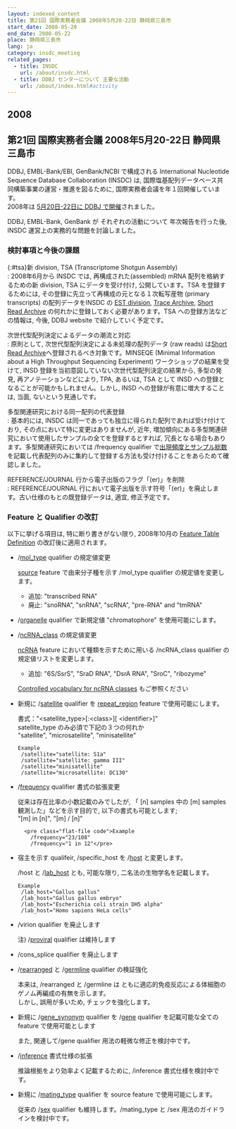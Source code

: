 ```yaml
---
layout: indexed_content
title: 第21回 国際実務者会議 2008年5月20-22日 静岡県三島市
start_date: 2008-05-20
end_date: 2008-05-22
place: 静岡県三島市
lang: ja
category: insdc_meeting
related_pages:
  - title: INSDC
    url: /about/insdc.html
  - title: DDBJ センターについて 主要な活動
    url: /about/index.html#activity
---
```


## 2008  <a name="2008"></a>

## 第21回 国際実務者会議 2008年5月20-22日 静岡県三島市

DDBJ, EMBL-Bank/EBI, GenBank/NCBI で構成される International Nucleotide
Sequence Database Collaboration (INSDC) は,
国際塩基配列データベース共同構築事業の運営・推進を図るために,
国際実務者会議を年１回開催しています。  
2008年は [5月20日-22日に DDBJ
で開催](/news/ja/2008-05-09.html)されました。

DDBJ, EMBL-Bank, GenBank が それぞれの活動について 年次報告を行った後,
INSDC 運営上の実務的な問題を討論しました。

### 検討事項と今後の課題

{:#tsa}新 division, TSA (Transcriptome Shotgun Assembly)  
:  2008年6月から INSDC では, 再構成された(assembled) mRNA 配列を格納するための新 division, TSA にデータを受け付け, 公開しています。TSA を登録するためには, その登録に先立って再構成の元となる１次転写産物 (primary transcripts) の配列データをINSDC の [EST division](/ddbj/flat-file.html#Division), [Trace Archive](https://www.ncbi.nlm.nih.gov/Traces/trace.cgi), [Short Read Archive](https://www.ncbi.nlm.nih.gov/Traces/sra/sra.cgi) の何れかに登録しておく必要があります。TSA への登録方法などの情報は, 今後, DDBJ website で紹介していく予定です。

次世代型配列決定によるデータの潮流と対応  
:  原則として, 次世代型配列決定による未処理の配列データ (raw reads) は[Short Read Archive](https://www.ncbi.nlm.nih.gov/Traces/sra/sra.cgi)へ登録されるべき対象です。MINSEQE (Minimal Information about a High Throughput Sequencing Experiment) ワークショップの結果を受けて, INSD 登録を当初意図していない次世代型配列決定の結果から, 多型の発見, 再アノテーションなどにより, TPA, あるいは, TSA として INSD への登録となることが可能かもしれません。しかし, INSD への登録が有意に増大することは, 当面, ないという見通しです。

多型関連研究における同一配列の代表登録  
:  基本的には, INSDC は同一であっても独立に得られた配列であれば受け付けており, その点において特に変更はありませんが, 近年, 増加傾向にある多型関連研究において使用したサンプルの全てを登録するとすれば, 冗長となる場合もあります。多型関連研究においては /frequency qualifier で[出現頻度とサンプル総数](#freq)を記載し代表配列のみに集約して登録する方法も受け付けることをあらためて確認しました。

REFERENCE/JOURNAL 行から電子出版のフラグ「(er)」を削除  
:  REFERENCE/JOURNAL 行において電子出版を示す符号「(er)」を廃止します。古い仕様のもとの既登録データは, 適宜, 修正予定です。

### Feature と Qualifier の改訂  <a name="2008-ft"></a>

以下に挙げる項目は, 特に断り書きがない限り, 2008年10月の [Feature Table
Definition](/ddbj/feature-table.html) の改訂後に適用されます。

-   /[mol\_type](/ddbj/qualifiers.html#mol_type) qualifier の規定値変更

    [source](/ddbj/features.html#source) feature で由来分子種を示す
    /mol\_type qualifier の規定値を変更します。

    -   追加: "transcribed RNA"
    -   廃止: "snoRNA", "snRNA", "scRNA", "pre-RNA" and "tmRNA"

-   /[organelle](/ddbj/qualifiers.html#organelle) qualifier で新規定値
    "chromatophore" を使用可能にします。

-   /[ncRNA\_class](/ddbj/qualifiers.html#ncRNA_class) の規定値変更

    [ncRNA](/ddbj/features.html#ncRNA) feature
    において種類を示すために用いる /ncRNA\_class qualifier
    の規定値リストを変更します。

    -   追加: "6S/SsrS", "SraD RNA", "DsrA RNA", "SroC", "ribozyme"

    [Controlled vocabulary for ncRNA
    classes](http://www.insdc.org/rna_vocab.html) もご参照ください

-   新規に /[satellite](/ddbj/qualifiers.html#satellite) qualifier を
    [repeat\_region](/ddbj/features.html#repeat_region) feature
    で使用可能にします。

    書式："&lt;satellite\_type&gt;\[:&lt;class&gt;\]\[
    &lt;identifier&gt;\]"  
    satellite\_type のみ必須で下記の３つの何れか  
    "satellite", "microsatellite", "minisatellite"

        Example
         /satellite="satellite: S1a"
         /satellite="satellite: gamma III"
         /satellite="minisatellite"
         /satellite="microsatellite: DC130"

    <li id="freq">
          <p class="no_bottom">/<a href="/ddbj/qualifiers.html#frequency">frequency</a> qualifier 書式の拡張変更</p>
          <p>従来は存在比率の小数記載のみでしたが, 「 [n] samples 中の [m] samples 観測した」などを示す目的で, 以下の書式も可能とします; <br>
              "[m] in [n]", "[m] / [n]"
          </p>      

          <pre class="flat-file code">Example
            /frequency="23/108"
            /frequency="1 in 12"</pre>
    </li>

-   宿主を示す qualifeir, /specific\_host を
    /[host](/ddbj/qualifiers.html#host) と変更します。

    /host と /[lab\_host](/ddbj/qualifiers.html#lab_host) とも,
    可能な限り, 二名法の生物学名を記載します。

        Example
         /lab_host="Gallus gallus"
         /lab_host="Gallus gallus embryo"
         /lab_host="Escherichia coli strain DH5 alpha"
         /lab_host="Homo sapiens HeLa cells"

-   /virion qualifier を廃止します

    注) /[proviral](/ddbj/qualifiers.html#proviral) qualifier
    は維持します

-   /cons\_splice qualifier を廃止します

-   /[rearranged](/ddbj/qualifiers.html#rearranged) と
    /[germline](/ddbj/qualifiers.html#germline) qualifier の検証強化

    本来は, /rearranged と /germline は
    ともに適応的免疫反応による体細胞のゲノム再編成の有無を示します。  
    しかし, 誤用が多いため, チェックを強化します。

-   新規に /[gene\_synonym](/ddbj/qualifiers.html#gene_synonym)
    qualifier を /[gene](/ddbj/qualifiers.html#gene) qualifier
    を記載可能な全ての feature で使用可能とします

    また, 関連して/gene qualifier 用法の軽微な修正を検討中です。

-   /[inference](/ddbj/qualifiers.html#inference) 書式仕様の拡張

    推論根拠をより効率よく記載するために, /inference
    書式仕様を検討中です。

-   新規に /[mating\_type](/ddbj/qualifiers.html#mating_type) qualifier
    を source feature で使用可能にします。

    従来の /[sex](/ddbj/qualifiers.html#sex) qualifier
    も維持します。/mating\_type と /sex 用法のガイドラインを検討中です。
